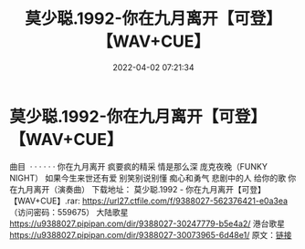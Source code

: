 ﻿---
title: 莫少聪.1992-你在九月离开【可登】【WAV+CUE】
date: 2022-04-02 07:21:34
categories: WAV车载音乐、镜像
tags: 国语流行
---
# 莫少聪.1992-你在九月离开【可登】【WAV+CUE】

曲目  · · · · · ·
你在九月离开
疯要疯的精采
情是那么深
庞克夜晚（FUNKY NIGHT）
如果今生来世还有爱
别笑别说别懂
痴心和勇气
悲剧中的人
给你的歌
你在九月离开（演奏曲）
下载地址：
莫少聪.1992 - 你在九月离开【可登】【WAV+CUE】.rar: https://url27.ctfile.com/f/9388027-562376421-e0a3ea
（访问密码：559675）
大陆歌星
https://u9388027.pipipan.com/dir/9388027-30247779-b5e4a2/
港台歌星
https://u9388027.pipipan.com/dir/9388027-30073965-6d48e1/
原文：[链接](https://blog.sina.com.cn/s/blog_1647c7e7601030wh3.html)